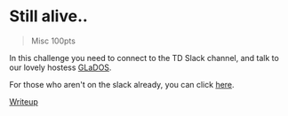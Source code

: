 # Still alive..

> Misc 100pts

In this challenge you need to connect to the TD Slack channel, and talk to our lovely hostess [GLaDOS](https://en.wikipedia.org/wiki/GLaDOS). 

For those who aren't on the slack already, you can click [here](https://join.slack.com/t/td-org-uit-no/shared_invite/enQtNDUwMTAxNTY2MjI2LTczMjhiZTQyZjk1OWEwZTlkNDc1MjE0ODc1M2ExMzk2ZjM0N2VhZTAyZTQ3YjYwN2YwOGZhMjA4ZmU4NjQwNzQ).

[Writeup](./writeup.md)
